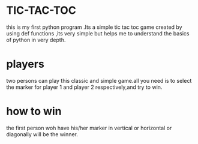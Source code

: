 # TIC-TAC-TOC
this is my first python program .Its a simple tic tac toc game created by using def functions ,its very simple but helps me to understand the basics of python in very depth.
# players
 two persons can play this classic and simple game.all you need is to select the marker for player 1 and player 2 respectively,and try to win.
 # how to win
 the first person woh have his/her marker in vertical or horizontal or diagonally will be the winner.
